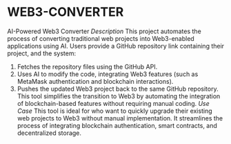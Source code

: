 # WEB3-CONVERTER
AI-Powered Web3 Converter
*Description*
This project automates the process of converting traditional web projects into Web3-enabled applications using AI. Users provide a GitHub repository link containing their project, and the system:
1. Fetches the repository files using the GitHub API.
2. Uses AI to modify the code, integrating Web3 features (such as MetaMask authentication and blockchain interactions).
3. Pushes the updated Web3 project back to the same GitHub repository.
This tool simplifies the transition to Web3 by automating the integration of blockchain-based features without requiring manual coding.
*Use Case*
This tool is ideal for who want to quickly upgrade their existing web projects to Web3 without manual implementation. It streamlines the process of integrating blockchain authentication, smart contracts, and decentralized storage.
